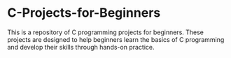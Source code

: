 # C-Projects-for-Beginners
This is a repository of C programming projects for beginners. These projects are designed to help beginners learn the basics of C programming and develop their skills through hands-on practice.
